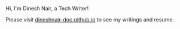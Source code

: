 Hi, I'm Dinesh Nair, a Tech Writer!

Please visit [dineshnair-doc.github.io](https://dineshnair-doc.github.io) to see my writings and resume.